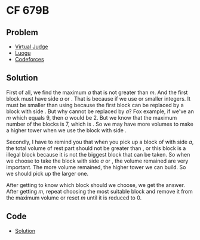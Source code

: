 # CF 679B

## Problem

- [Virtual Judge](https://vjudge.net/problem/CodeForces-679B)
- [Luogu](https://www.luogu.com.cn/problem/CF679B)
- [Codeforces](https://codeforces.com/problemset/problem/679/B)

## Solution

First of all, we find the maximum $a$ that <data value="v{a}p{3}"></data> is not greater than $m$. And the first block must have side $a$ or <data value="o{(}v{a}o{-}c{1}o{)}"></data>. That is because if we use <data value="o{(}v{a}o{-}c{2}o{)}"></data> or smaller integers. It must be smaller than using <data value="o{(}v{a}o{-}c{1}o{)}"></data> because the first block can be replaced by a block with side <data value="o{(}v{a}o{-}c{1}o{)}"></data>. But why <data value="o{(}v{a}o{-}c{1}o{)}"></data> cannot be replaced by $a$? Fox example, if we've an $m$ which equals $9$, then $a$ would be $2$. But we know that the maximum number of the blocks is $7$, which is <data value="o{(}c{1}p{3}o{+}c{1}p{3}o{+}c{1}p{3}o{+}c{1}p{3}o{+}c{1}p{3}o{+}c{1}p{3}o{+}c{1}p{3}o{)}"></data>. So we may have more volumes to make a higher tower when we use the block with side <data value="o{(}v{a}o{-}c{1}o{)}"></data>.

Secondly, I have to remind you that when you pick up a block of with side $a$, the total volume of rest part should not be greater than <data value="o{(}o{(}v{a}o{-}c{1}o{)}p{3}o{-}v{a}p{3}o{)}"></data>, or this block is a illegal block because it is not the biggest block that can be taken. So when we choose to take the block with side $a$ or <data value="o{(}v{a}o{-}c{1}o{)}"></data>, the volume remained are very important. The more volume remained, the higher tower we can build. So we should pick up the larger one.

After getting to know which block should we choose, we get the answer. After getting $m$, repeat choosing the most suitable block and remove it from the maximum volume or reset $m$ until it is reduced to $0$.

## Code

- [Solution](CF.679B.0.cpp)
